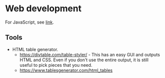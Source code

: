 # Web development

For JavaScript, see [link](</Scripting\ languages/JavaScript/README.md>).

## Tools

- HTML table generator.
    - https://divtable.com/table-styler/ - This has an easy GUI and outputs HTML and CSS. Even if you don't use the entire output, it is still useful to pick pieces that you need.
    - https://www.tablesgenerator.com/html_tables
